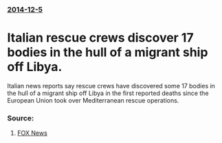 ### [2014-12-5](/news/2014/12/5/index.md)

# Italian rescue crews discover 17 bodies in the hull of a migrant ship off Libya. 

Italian news reports say rescue crews have discovered some 17 bodies in the hull of a migrant ship off Libya in the first reported deaths since the European Union took over Mediterranean rescue operations.


### Source:

1. [FOX News](http://www.foxnews.com/world/2014/12/05/reports-at-least-17-bodies-found-in-migrant-ship-off-libya-italy-insists-it/?intcmp=HPBucket)
